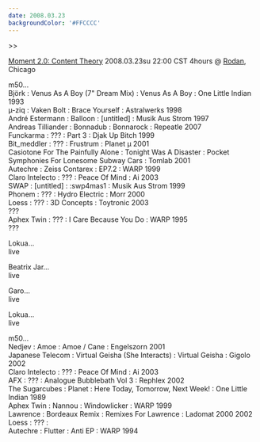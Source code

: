 ```yaml
---
date: 2008.03.23
backgroundColor: '#FFCCCC'
---
```


\>>

[Moment 2.0: Content Theory](http://www.momentsound.com/) 2008.03.23su 22:00 CST 4hours @ [Rodan](http://www.rodan.ws/), Chicago  

m50...  
Björk : Venus As A Boy (7" Dream Mix) : Venus As A Boy : One Little Indian 1993  
µ-ziq : Vaken Bolt : Brace Yourself : Astralwerks 1998  
André Estermann : Balloon : \[untitled\] : Musik Aus Strom 1997  
Andreas Tilliander : Bonnadub : Bonnarock : Repeatle 2007  
Funckarma : ??? : Part 3 : Djak Up Bitch 1999  
Bit\_meddler : ??? : Frustrum : Planet µ 2001  
Casiotone For The Painfully Alone : Tonight Was A Disaster : Pocket Symphonies For Lonesome Subway Cars : Tomlab 2001  
Autechre : Zeiss Contarex : EP7.2 : WARP 1999  
Claro Intelecto : ??? : Peace Of Mind : Ai 2003  
SWAP : \[untitled\] : :swp4mas1 : Musik Aus Strom 1999  
Phonem : ??? : Hydro Electric : Morr 2000  
Loess : ??? : 3D Concepts : Toytronic 2003  
???  
Aphex Twin : ??? : I Care Because You Do : WARP 1995  
???  

Lokua...  
live  

Beatrix Jar...  
live  

Garo...  
live  

Lokua...  
live  

m50...  
Nedjev : Amoe : Amoe / Cane : Engelszorn 2001  
Japanese Telecom : Virtual Geisha (She Interacts) : Virtual Geisha : Gigolo 2002  
Claro Intelecto : ??? : Peace Of Mind : Ai 2003  
AFX : ??? : Analogue Bubblebath Vol 3 : Rephlex 2002  
The Sugarcubes : Planet : Here Today, Tomorrow, Next Week! : One Little Indian 1989  
Aphex Twin : Nannou : Windowlicker : WARP 1999  
Lawrence : Bordeaux Remix : Remixes For Lawrence : Ladomat 2000 2002  
Loess : ??? :  
Autechre : Flutter : Anti EP : WARP 1994